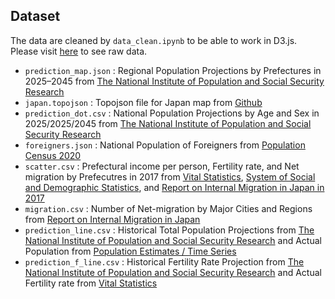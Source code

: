 ## Dataset
The data are cleaned by `data_clean.ipynb` to be able to work in D3.js. Please visit [here](https://github.com/ayakow1/CAPP30239_FA22/tree/main/week_03/data) to see raw data. 

- `prediction_map.json` : Regional Population Projections by Prefectures in 2025–2045 from [The National Institute of Population and Social Security Research](https://www.ipss.go.jp/pp-shicyoson/j/shicyoson18/t-page.asp)
- `japan.topojson` : Topojson file for Japan map from [Github](https://github.com/dataofjapan/land)
- `prediction_dot.csv` : National Population Projections by Age and Sex in 2025/2025/2045 from [The National Institute of Population and Social Security Research](https://www.ipss.go.jp/pp-shicyoson/j/shicyoson18/t-page.asp)
- `foreigners.json` : National Population of Foreigners from [Population Census 2020](https://www.e-stat.go.jp/en/dbview?sid=0003445244)
- `scatter.csv` : Prefectural income per person, Fertility rate, and Net migration by Prefecutres in 2017 from [Vital Statistics](https://www.e-stat.go.jp/en/stat-search/files?page=1&layout=datalist&toukei=00450011&tstat=000001028897&cycle=7&year=20200&month=0&tclass1=000001053058&tclass2=000001053061&tclass3=000001053064&stat_infid=000032118531&result_back=1&tclass4val=0), [System of Social and Demographic Statistics](https://www.e-stat.go.jp/en/stat-search/files?page=1&layout=datalist&toukei=00200502&tstat=000001162826&cycle=0&year=20220&month=0&tclass1=000001162827&stat_infid=000032169057&tclass2val=0), and [Report on Internal Migration in Japan in 2017](https://www.e-stat.go.jp/en/dbview?sid=0003211022)
- `migration.csv` : Number of Net-migration by Major Cities and Regions from [Report on Internal Migration in Japan](https://www.e-stat.go.jp/en/stat-search/files?page=1&layout=datalist&toukei=00200523&tstat=000000070001&cycle=7&year=20210&month=0&tclass1=000001148746&stat_infid=000032163826&result_back=1&tclass2val=0)
- `prediction_line.csv` : Historical Total Population Projections from [The National Institute of Population and Social Security Research](https://www.ipss.go.jp/index-e.asp) and Actual Population from [Population Estimates / Time Series](https://www.e-stat.go.jp/en/stat-search/files?page=1&layout=datalist&toukei=00200524&tstat=000000090001&cycle=0&tclass1=000000090004&tclass2=000001051180&stat_infid=000013168601&cycle_facet=tclass1%3Acycle&tclass3val=0)
- `prediction_f_line.csv` : Historical Fertility Rate Projection from [The National Institute of Population and Social Security Research](https://www.ipss.go.jp/index-e.asp) and Actual Fertility rate from [Vital Statistics](https://www.mhlw.go.jp/toukei/saikin/hw/jinkou/kakutei21/index.html)

